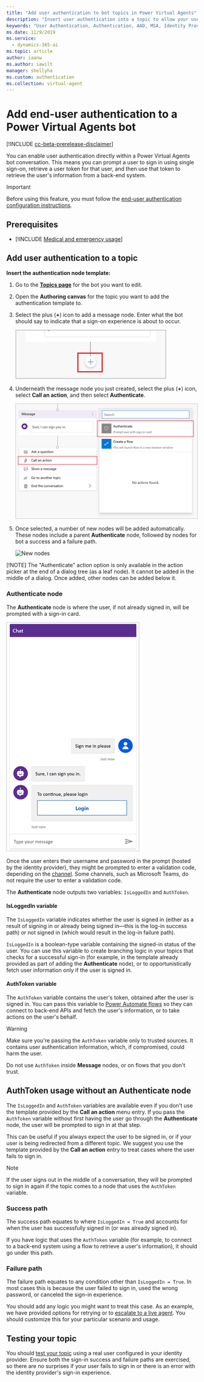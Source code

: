 ```yaml
---
title: "Add user authentication to bot topics in Power Virtual Agents"
description: "Insert user authentication into a topic to allow your users to sign in directly within a conversation."
keywords: "User Authentication, Authentication, AAD, MSA, Identity Provider"
ms.date: 11/9/2019
ms.service:
  - dynamics-365-ai
ms.topic: article
author: iaanw
ms.author: iawilt
manager: shellyha
ms.custom: authentication
ms.collection: virtual-agent
---
```


# Add end-user authentication to a Power Virtual Agents bot

[!INCLUDE [cc-beta-prerelease-disclaimer](includes/cc-beta-prerelease-disclaimer.md)]

You can enable user authentication directly within a Power Virtual Agents bot conversation. This means you can prompt a user to sign in using single sign-on, retrieve a user token for that user, and then use that token to retrieve the user's information from a back-end system.


> [!IMPORTANT] 
> Before using this feature, you must follow the [end-user authentication configuration instructions](configuration-end-user-authentication.md).

## Prerequisites

- [!INCLUDE [Medical and emergency usage](includes/pva-usage-limitations.md)]



## Add user authentication to a topic

**Insert the authentication node template:**

1. Go to the [**Topics page**](authoring-create-edit-topics.md) for the bot you want to edit.

1. Open the **Authoring canvas** for the topic you want to add the authentication template to.

1. Select the plus (**+**) icon to add a message node. Enter what the bot should say to indicate that a sign-on experience is about to occur.

    ![Screenshot of adding a node](media/handoff-add-node.png)

1. Underneath the message node you just created, select the plus (**+**) icon, select **Call an action**, and then select **Authenticate**. 

    ![Select Authenticate](media/auth-call-action-2.png)

1. Once selected, a number of new nodes will be added automatically. These nodes include a parent **Authenticate** node, followed by nodes for bot a success and a failure path. 

    ![New nodes](media/auth-template.png)
    
[!NOTE] The "Authenticate" action option is only available in the action picker at the end of a dialog tree (as a leaf node). It cannot be added in the middle of a dialog. Once added, other nodes can be added below it. 

### Authenticate node

The **Authenticate** node is where the user, if not already signed in, will be prompted with a sign-in card.

![Request to sign in](media/auth-sign-in-user.png)


Once the user enters their username and password in the prompt (hosted by the identity provider), they might be prompted to enter a validation code, depending on the [channel](publication-fundamentals-publish-channels.md). Some channels, such as Microsoft Teams, do not require the user to enter a validation code.

The **Authenticate** node outputs two variables: `IsLoggedIn` and `AuthToken`. 

#### IsLoggedIn variable

The `IsLoggedIn` variable indicates whether the user is signed in (either as a result of signing in or already being signed in—this is the log-in success path) or not signed in (which would result in the log-in failure path).

```IsLoggedIn``` is a boolean-type variable containing the signed-in status of the user. You can use this variable to create branching logic in your topics that checks for a successful sign-in (for example, in the template already provided as part of adding the **Authenticate** node), or to opportunistically fetch user information only if the user is signed in.

#### AuthToken variable

The ```AuthToken``` variable contains the user's token, obtained after the user is signed in. You can pass this variable to [Power Automate flows](how-to-flow.md) so they can connect to back-end APIs and fetch the user's information, or to take actions on the user's behalf.

> [!WARNING] 
> Make sure you're passing the `AuthToken` variable only to trusted sources. It contains user authentication information, which, if compromised, could harm the user.

Do not use `AuthToken` inside **Message** nodes, or on flows that you don't trust. 

## AuthToken usage without an Authenticate node

The ```IsLoggedIn``` and ```AuthToken``` variables are available even if you don't use the template provided by the **Call an action** menu entry. If you pass the `AuthToken` variable without first having the user go through the **Authenticate** node, the user will be prompted to sign in at that step. 

This can be useful if you always expect the user to be signed in, or if your user is being redirected from a different topic. We suggest you use the template provided by the **Call an action** entry to treat cases where the user fails to sign in.

> [!NOTE] 
> If the user signs out in the middle of a conversation, they will be prompted to sign in again if the topic comes to a node that uses the ```AuthToken``` variable.


### Success path

The success path equates to where ```IsLoggedIn = True``` and accounts for when the user has successfully signed in (or was already signed in). 

If you have logic that uses the `AuthToken` variable (for example, to connect to a back-end system using a flow to retrieve a user's information), it should go under this path.

### Failure path
The failure path equates to any condition other than `IsLoggedIn = True`. In most cases this is because the user failed to sign in, used the wrong password, or canceled the sign-in experience.

You should add any logic you might want to treat this case. As an example, we have provided options for retrying or to [escalate to a live agent](how-to-handoff.md). You should customize this for your particular scenario and usage.


## Testing your topic

You should [test your topic](getting-started-create-topics.md) using a real user configured in your identity provider. Ensure both the sign-in success and failure paths are exercised, so there are no surprises if your user fails to sign in or there is an error with the identity provider's sign-in experience.
